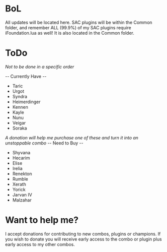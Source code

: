 BoL
===

All updates will be located here. SAC plugins will be within the Common folder, and remember ALL (99.9%) of my SAC plugins 
require iFoundation.lua as well! It is also located in the Common folder. 


ToDo
===

*Not to be done in a specific order* 

-- Currently Have -- 
- Taric 
- Urgot
- Syndra
- Heimerdinger
- Kennen
- Kayle 
- Nunu
- Veigar
- Soraka 

*A donation will help me purchase one of these and turn it into an unstoppable combo* 
-- Need to Buy -- 
- Shyvana 
- Hecarim 
- Elise
- Irelia 
- Renekton 
- Rumble 
- Xerath 
- Yorick 
- Jarvan IV 
- Malzahar 


Want to help me?
===

I accept donations for contributing to new combos, plugins or champions. If you wish to donate you will receive early access
to the combo or plugin plus early access to my other combos. 



